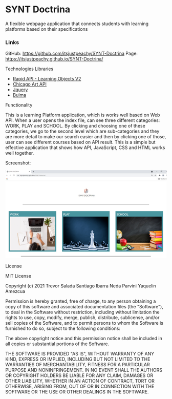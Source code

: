# SYNT Doctrina

A flexible webpage application that connects students with learning platforms based on their specifications

### Links

GitHub: https://github.com/itsjustpeachy/SYNT-Doctrina
Page: https://itsjustpeachy.github.io/SYNT-Doctrina/



 Technologies Libraries
 - [Rapid API - Learning Objects V2](https://rapidapi.com/inokufu-search-api/api/learning-objects-v2/details)
 - [Chicago Art API](https://api.artic.edu/docs/#quick-start)
 - [Jquery](https://jquery.com/)
 - [Bulma](https://bulma.io/documentation/)


Functionality

This is a learning Platform application, which is works well based on Web API. When a user opens the index file, can see three different categories: WORK, PLAY and SCHOOL.
By clicking and choosing one of these categories, we go to the second level which are sub-categories and they are more detail to make our search easier and then by clicking one of those, user can see different courses based on API result.
This is a simple but effective application that shows how API, JavaScript, CSS and HTML works well together.
 


Screenshot:

![Screenshot](assets/images/prjimg.jpg)



License

MIT License

Copyright (c) 2021 Trevor Salada Santiago Ibarra Neda Parvini Yaquelin Amezcua

Permission is hereby granted, free of charge, to any person obtaining a copy
of this software and associated documentation files (the "Software"), to deal
in the Software without restriction, including without limitation the rights
to use, copy, modify, merge, publish, distribute, sublicense, and/or sell
copies of the Software, and to permit persons to whom the Software is
furnished to do so, subject to the following conditions:

The above copyright notice and this permission notice shall be included in all
copies or substantial portions of the Software.

THE SOFTWARE IS PROVIDED "AS IS", WITHOUT WARRANTY OF ANY KIND, EXPRESS OR
IMPLIED, INCLUDING BUT NOT LIMITED TO THE WARRANTIES OF MERCHANTABILITY,
FITNESS FOR A PARTICULAR PURPOSE AND NONINFRINGEMENT. IN NO EVENT SHALL THE
AUTHORS OR COPYRIGHT HOLDERS BE LIABLE FOR ANY CLAIM, DAMAGES OR OTHER
LIABILITY, WHETHER IN AN ACTION OF CONTRACT, TORT OR OTHERWISE, ARISING FROM,
OUT OF OR IN CONNECTION WITH THE SOFTWARE OR THE USE OR OTHER DEALINGS IN THE
SOFTWARE.
